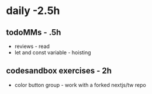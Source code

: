 # daily -2.5h

## todoMMs - .5h
* reviews - read
* let and const variable - hoisting

## codesandbox exercises - 2h
* color button group - work with a forked nextjs/tw repo